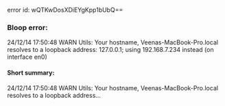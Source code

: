error id: wQTKwDosXDiEYgKpp1bUbQ==
### Bloop error:

24/12/14 17:50:48 WARN Utils: Your hostname, Veenas-MacBook-Pro.local resolves to a loopback address: 127.0.0.1; using 192.168.7.234 instead (on interface en0)
#### Short summary: 

24/12/14 17:50:48 WARN Utils: Your hostname, Veenas-MacBook-Pro.local resolves to a loopback address...